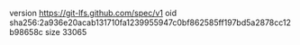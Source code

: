 version https://git-lfs.github.com/spec/v1
oid sha256:2a936e20acab131710fa1239955947c0bf862585ff197bd5a2878cc12b98658c
size 33065
